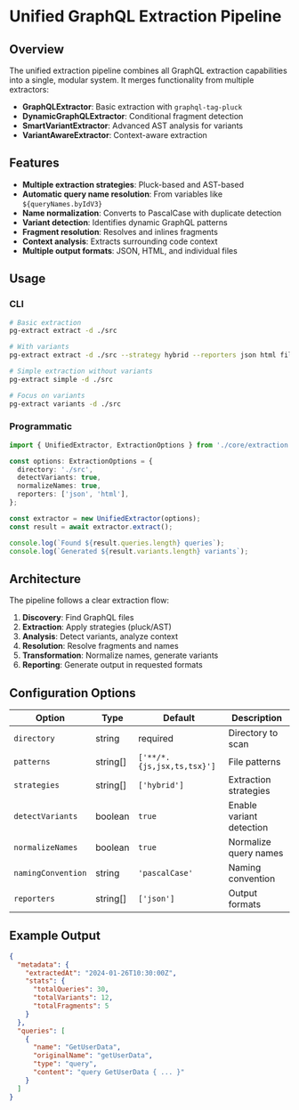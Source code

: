 # Unified GraphQL Extraction Pipeline

## Overview

The unified extraction pipeline combines all GraphQL extraction capabilities into a single, modular system. It merges functionality from multiple extractors:

- **GraphQLExtractor**: Basic extraction with `graphql-tag-pluck`
- **DynamicGraphQLExtractor**: Conditional fragment detection
- **SmartVariantExtractor**: Advanced AST analysis for variants
- **VariantAwareExtractor**: Context-aware extraction

## Features

- **Multiple extraction strategies**: Pluck-based and AST-based
- **Automatic query name resolution**: From variables like `${queryNames.byIdV3}`
- **Name normalization**: Converts to PascalCase with duplicate detection
- **Variant detection**: Identifies dynamic GraphQL patterns
- **Fragment resolution**: Resolves and inlines fragments
- **Context analysis**: Extracts surrounding code context
- **Multiple output formats**: JSON, HTML, and individual files

## Usage

### CLI

```bash
# Basic extraction
pg-extract extract -d ./src

# With variants
pg-extract extract -d ./src --strategy hybrid --reporters json html files

# Simple extraction without variants
pg-extract simple -d ./src

# Focus on variants
pg-extract variants -d ./src
```

### Programmatic

```typescript
import { UnifiedExtractor, ExtractionOptions } from './core/extraction';

const options: ExtractionOptions = {
  directory: './src',
  detectVariants: true,
  normalizeNames: true,
  reporters: ['json', 'html'],
};

const extractor = new UnifiedExtractor(options);
const result = await extractor.extract();

console.log(`Found ${result.queries.length} queries`);
console.log(`Generated ${result.variants.length} variants`);
```

## Architecture

The pipeline follows a clear extraction flow:

1. **Discovery**: Find GraphQL files
2. **Extraction**: Apply strategies (pluck/AST)
3. **Analysis**: Detect variants, analyze context
4. **Resolution**: Resolve fragments and names
5. **Transformation**: Normalize names, generate variants
6. **Reporting**: Generate output in requested formats

## Configuration Options

| Option             | Type     | Default                    | Description              |
| ------------------ | -------- | -------------------------- | ------------------------ |
| `directory`        | string   | required                   | Directory to scan        |
| `patterns`         | string[] | `['**/*.{js,jsx,ts,tsx}']` | File patterns            |
| `strategies`       | string[] | `['hybrid']`               | Extraction strategies    |
| `detectVariants`   | boolean  | `true`                     | Enable variant detection |
| `normalizeNames`   | boolean  | `true`                     | Normalize query names    |
| `namingConvention` | string   | `'pascalCase'`             | Naming convention        |
| `reporters`        | string[] | `['json']`                 | Output formats           |

## Example Output

```json
{
  "metadata": {
    "extractedAt": "2024-01-26T10:30:00Z",
    "stats": {
      "totalQueries": 30,
      "totalVariants": 12,
      "totalFragments": 5
    }
  },
  "queries": [
    {
      "name": "GetUserData",
      "originalName": "getUserData",
      "type": "query",
      "content": "query GetUserData { ... }"
    }
  ]
}
```
